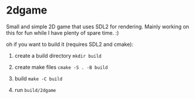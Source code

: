 # 2dgame
Small and simple 2D game that uses SDL2 for rendering. Mainly working on this for fun while I have plenty of spare time.
:)

oh if you want to build it (requires SDL2 and cmake): 

1. create a build directory `mkdir build`

2. create make files `cmake -S . -B build`

3. build `make -C build`

4. run `build/2dgame`
